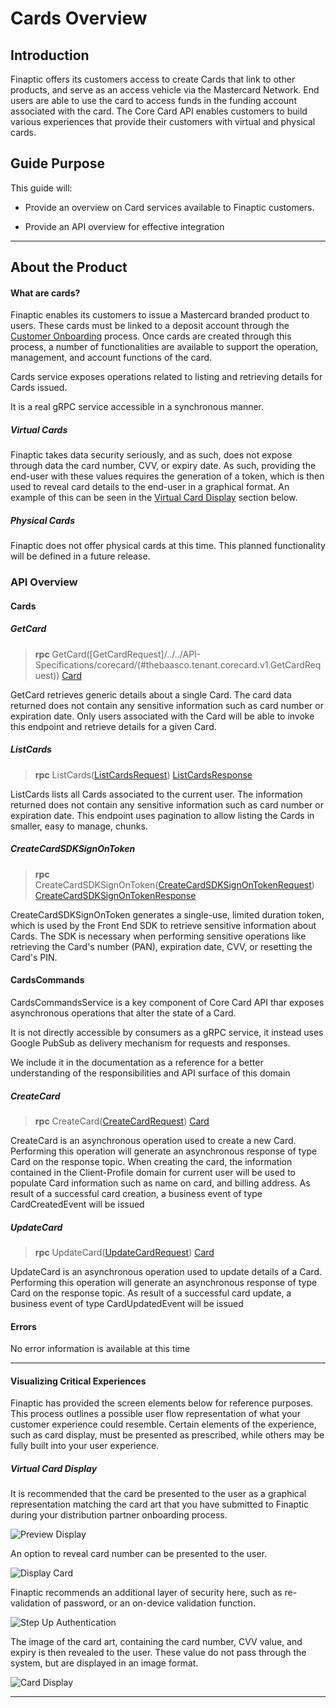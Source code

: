 # Cards Overview

## Introduction

Finaptic offers its customers access to create Cards that link to other products, and serve as an access vehicle via the Mastercard Network. End users are able to use the card to access funds in the funding account associated with the card. The Core Card API enables customers to build various experiences that provide their customers with virtual and physical cards.

## Guide Purpose

This guide will:

- Provide an overview on Card services available to Finaptic customers.

- Provide an API overview for effective integration

---

## About the Product

#### What are cards?

Finaptic enables its customers to issue a Mastercard branded product to users. These cards must be linked to a deposit account through the [Customer Onboarding](/../../Implementation-Guide/Onboarding/OnboardingDocumentation/) process. Once cards are created through this process, a number of functionalities are available to support the operation, management, and account functions of the card.

Cards service exposes operations related to listing and retrieving details for Cards issued.

It is a real gRPC service accessible in a synchronous manner.

##### Virtual Cards

Finaptic takes data security seriously, and as such, does not expose through data the card number, CVV, or expiry date. As such, providing the end-user with these values requires the generation of a token, which is then used to reveal card details to the end-user in a graphical format. An example of this can be seen in the [Virtual Card Display](#virtual-card-display) section below.



##### Physical Cards

Finaptic does not offer physical cards at this time. This planned functionality will be defined in a future release.

### API Overview

#### Cards

##### GetCard

> **rpc** GetCard([GetCardRequest]/../../API-Specifications/corecard/(#thebaasco.tenant.corecard.v1.GetCardRequest))
    [Card](/../../API-Specifications/corecard/#thebaasco.tenant.corecard.v1.Card)

GetCard retrieves generic details about a single Card. The card data returned does not contain any sensitive information such as card number or expiration date. 
Only users associated with the Card will be able to invoke this endpoint and retrieve details for a given Card.

##### ListCards

> **rpc** ListCards([ListCardsRequest](/../../API-Specifications/corecard/#thebaasco.tenant.corecard.v1.ListCardsRequest))
    [ListCardsResponse](/../../API-Specifications/corecard/#thebaasco.tenant.corecard.v1.ListCardsResponse)

ListCards lists all Cards associated to the current user. The information returned does not contain any sensitive information such as card number or expiration date.
This endpoint uses pagination to allow listing the Cards in smaller, easy to manage, chunks.

##### CreateCardSDKSignOnToken

> **rpc** CreateCardSDKSignOnToken([CreateCardSDKSignOnTokenRequest](/../../API-Specifications/corecard/#thebaasco.tenant.corecard.v1.CreateCardSDKSignOnTokenRequest))
    [CreateCardSDKSignOnTokenResponse](/../../API-Specifications/corecard/#thebaasco.tenant.corecard.v1.CreateCardSDKSignOnTokenResponse)

CreateCardSDKSignOnToken generates a single-use, limited duration token, which is used by the Front End SDK to retrieve sensitive information about Cards.
The SDK is necessary when performing sensitive operations like retrieving the Card's number (PAN), expiration date, CVV, or resetting the Card's PIN.



<a name="thebaasco.tenant.corecard.v1.CardsCommands"></a>

#### CardsCommands
CardsCommandsService is a key component of Core Card API thar exposes asynchronous operations that alter the state of a Card.

It is not directly accessible by consumers as a gRPC service, it instead uses Google PubSub as delivery mechanism for requests and responses.

We include it in the documentation as a reference for a better understanding of the responsibilities and API surface of this domain

##### CreateCard

> **rpc** CreateCard([CreateCardRequest](/../../API-Specifications/corecard/#thebaasco.tenant.corecard.v1.CreateCardRequest))
    [Card](/../../API-Specifications/corecard/#thebaasco.tenant.corecard.v1.Card)

CreateCard is an asynchronous operation used to create a new Card. 
Performing this operation will generate an asynchronous response of type Card on the response topic.
When creating the card, the information contained in the Client-Profile domain for current user will be used to
populate Card information such as name on card, and billing address.
As result of a successful card creation, a business event of type CardCreatedEvent will be issued

##### UpdateCard

> **rpc** UpdateCard([UpdateCardRequest](/../../API-Specifications/corecard/#thebaasco.tenant.corecard.v1.UpdateCardRequest))
    [Card](/../../API-Specifications/corecard/#thebaasco.tenant.corecard.v1.Card)

UpdateCard is an asynchronous operation used to update details of a Card. 
Performing this operation will generate an asynchronous response of type Card on the response topic.
As result of a successful card update, a business event of type CardUpdatedEvent will be issued

#### Errors

No error information is available at this time

---

#### Visualizing Critical Experiences

Finaptic has provided the screen elements below for reference purposes. This process outlines a possible user flow representation of what your customer experience could resemble. Certain elements of the experience, such as card display, must be presented as prescribed, while others may be fully built into your user experience.

##### Virtual Card Display

It is recommended that the card be presented to the user as a graphical representation matching the card art that you have submitted to Finaptic during your distribution partner onboarding process.

![Preview Display](images/cardart1.png)

An option to reveal card number can be presented to the user.

![Display Card](images/cardart2.png)

Finaptic recommends an additional layer of security here, such as re-validation of password, or an on-device validation function.

![Step Up Authentication](images/cardart3.png)

The image of the card art, containing the card number, CVV value, and expiry is then revealed to the user. These value do not pass through the system, but are displayed in an image format.

![Card Display](images/cardart4.png)

---